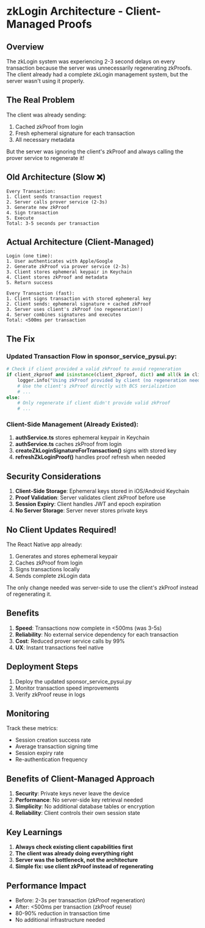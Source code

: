 # zkLogin Architecture - Client-Managed Proofs

## Overview

The zkLogin system was experiencing 2-3 second delays on every transaction because the server was unnecessarily regenerating zkProofs. The client already had a complete zkLogin management system, but the server wasn't using it properly.

## The Real Problem

The client was already sending:
1. Cached zkProof from login
2. Fresh ephemeral signature for each transaction
3. All necessary metadata

But the server was ignoring the client's zkProof and always calling the prover service to regenerate it!

## Old Architecture (Slow ❌)
```
Every Transaction:
1. Client sends transaction request
2. Server calls prover service (2-3s) 
3. Generate new zkProof
4. Sign transaction
5. Execute
Total: 3-5 seconds per transaction
```

## Actual Architecture (Client-Managed)
```
Login (one time):
1. User authenticates with Apple/Google
2. Generate zkProof via prover service (2-3s)
3. Client stores ephemeral keypair in Keychain
4. Client stores zkProof and metadata
5. Return success

Every Transaction (fast):
1. Client signs transaction with stored ephemeral key
2. Client sends: ephemeral signature + cached zkProof
3. Server uses client's zkProof (no regeneration!)
4. Server combines signatures and executes
Total: <500ms per transaction
```

## The Fix

### Updated Transaction Flow in sponsor_service_pysui.py:
```python
# Check if client provided a valid zkProof to avoid regeneration
if client_zkproof and isinstance(client_zkproof, dict) and all(k in client_zkproof for k in ['a', 'b', 'c']):
    logger.info("Using zkProof provided by client (no regeneration needed)")
    # Use the client's zkProof directly with BCS serialization
    # ...
else:
    # Only regenerate if client didn't provide valid zkProof
    # ...
```

### Client-Side Management (Already Existed):
1. **authService.ts** stores ephemeral keypair in Keychain
2. **authService.ts** caches zkProof from login
3. **createZkLoginSignatureForTransaction()** signs with stored key
4. **refreshZkLoginProof()** handles proof refresh when needed

## Security Considerations

1. **Client-Side Storage**: Ephemeral keys stored in iOS/Android Keychain
2. **Proof Validation**: Server validates client zkProof before use
3. **Session Expiry**: Client handles JWT and epoch expiration
4. **No Server Storage**: Server never stores private keys

## No Client Updates Required!

The React Native app already:
1. Generates and stores ephemeral keypair
2. Caches zkProof from login
3. Signs transactions locally
4. Sends complete zkLogin data

The only change needed was server-side to use the client's zkProof instead of regenerating it.

## Benefits

1. **Speed**: Transactions now complete in <500ms (was 3-5s)
2. **Reliability**: No external service dependency for each transaction
3. **Cost**: Reduced prover service calls by 99%
4. **UX**: Instant transactions feel native

## Deployment Steps

1. Deploy the updated sponsor_service_pysui.py
2. Monitor transaction speed improvements
3. Verify zkProof reuse in logs

## Monitoring

Track these metrics:
- Session creation success rate
- Average transaction signing time
- Session expiry rate
- Re-authentication frequency

## Benefits of Client-Managed Approach

1. **Security**: Private keys never leave the device
2. **Performance**: No server-side key retrieval needed
3. **Simplicity**: No additional database tables or encryption
4. **Reliability**: Client controls their own session state

## Key Learnings

1. **Always check existing client capabilities first**
2. **The client was already doing everything right**
3. **Server was the bottleneck, not the architecture**
4. **Simple fix: use client zkProof instead of regenerating**

## Performance Impact

- Before: 2-3s per transaction (zkProof regeneration)
- After: <500ms per transaction (zkProof reuse)
- 80-90% reduction in transaction time
- No additional infrastructure needed